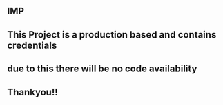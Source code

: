 ##   IMP



##                                                                              This Project is a production based and contains credentials 
##                                                                                   due to this there will be no code availability
##                                                                                                  Thankyou!!
